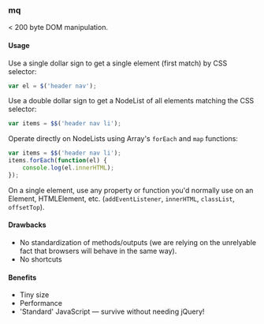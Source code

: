 ### mq
< 200 byte DOM manipulation.

#### Usage

Use a single dollar sign to get a single element (first match) by CSS selector:
```js
var el = $('header nav');
```

Use a double dollar sign to get a NodeList of all elements matching the CSS selector:
```js
var items = $$('header nav li');
```

Operate directly on NodeLists using Array's `forEach` and `map` functions:
```js
var items = $$('header nav li');
items.forEach(function(el) {
    console.log(el.innerHTML);
});
```

On a single element, use any property or function you'd normally use on an Element, HTMLElement, etc. (`addEventListener`, `innerHTML`, `classList`, `offsetTop`).

#### Drawbacks
- No standardization of methods/outputs (we are relying on the unrelyable fact that browsers will behave in the same way).
- No shortcuts

#### Benefits
- Tiny size
- Performance
- 'Standard' JavaScript &mdash; survive without needing jQuery!
